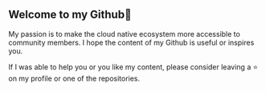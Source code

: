 ## Welcome to my Github👋

My passion is to make the cloud native ecosystem more accessible to community members. I hope the content of my Github is useful or inspires you.

If I was able to help you or you like my content, please consider leaving a ⭐ on my profile or one of the repositories.
